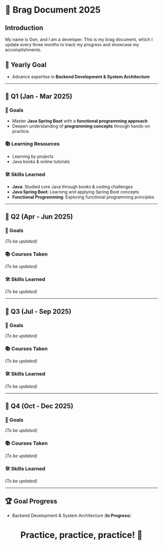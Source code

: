 # 🚀 Brag Document 2025

## Introduction
My name is Gon, and I am a developer. This is my brag document, which I update every three months to track my progress and showcase my accomplishments.

## 🎯 Yearly Goal
- Advance expertise in **Backend Development & System Architecture**

---

## 📆 Q1 (Jan - Mar 2025)
### 🎯 Goals
- Master **Java Spring Boot** with a **functional programming approach**
- Deepen understanding of **programming concepts** through hands-on practice.

### 📚 Learning Resources
- Learning by projects
- Java books & online tutorials

### 🛠️ Skills Learned
- **Java**: Studied core Java through books & coding challenges
- **Java Spring Boot**: Learning and applying Spring Boot concepts
- **Functional Programming**: Exploring functional programming principles
---

## 📆 Q2 (Apr - Jun 2025)
### 🎯 Goals
_(To be updated)_

### 📚 Courses Taken
_(To be updated)_

### 🛠️ Skills Learned
_(To be updated)_

---

## 📆 Q3 (Jul - Sep 2025)
### 🎯 Goals
_(To be updated)_

### 📚 Courses Taken
_(To be updated)_

### 🛠️ Skills Learned
_(To be updated)_

---

## 📆 Q4 (Oct - Dec 2025)
### 🎯 Goals
_(To be updated)_

### 📚 Courses Taken
_(To be updated)_

### 🛠️ Skills Learned
_(To be updated)_

---

## 🏆 Goal Progress
- Backend Development & System Architecture (**In Progress**)

<h1 align="center">Practice, practice, practice! 💪</h1>
